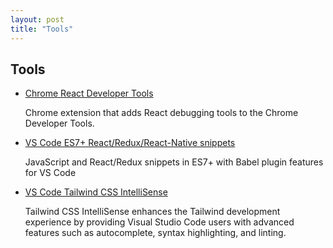```yaml
---
layout: post
title: "Tools"
---
```


## Tools

- [Chrome React Developer Tools](https://chrome.google.com/webstore/detail/react-developer-tools/fmkadmapgofadopljbjfkapdkoienihi)

    Chrome extension that adds React debugging tools to the Chrome Developer Tools.

- [VS Code ES7+ React/Redux/React-Native snippets](https://marketplace.visualstudio.com/items?itemName=dsznajder.es7-react-js-snippets)

    JavaScript and React/Redux snippets in ES7+ with Babel plugin features for VS Code

- [VS Code Tailwind CSS IntelliSense](https://marketplace.visualstudio.com/items?itemName=bradlc.vscode-tailwindcss)

    Tailwind CSS IntelliSense enhances the Tailwind development experience by providing Visual Studio Code users with advanced features such as autocomplete, syntax highlighting, and linting.